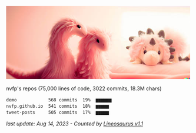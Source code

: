 ![dino](https://github.com/nvfp/nvfp/raw/main/assets/dino.jpg)

nvfp's repos (75,000 lines of code, 3022 commits, 18.3M chars)

```txt
demo            568 commits  19%  ▆▆▆▆▆▆
nvfp.github.io  541 commits  18%  ▆▆▆▆▆
tweet-posts     505 commits  17%  ▆▆▆▆▆
```

*last update: Aug 14, 2023 - Counted by [Lineosaurus v1.1](https://github.com/Lineosaurus/Lineosaurus)*